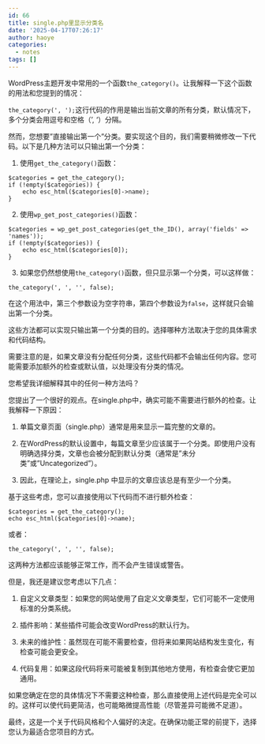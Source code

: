 ```yaml
---
id: 66
title: single.php里显示分类名
date: '2025-04-17T07:26:17'
author: haoye
categories:
  - notes
tags: []
---
```


WordPress主题开发中常用的一个函数`the_category()`。让我解释一下这个函数的用法和您提到的情况：

`the_category(', ');`这行代码的作用是输出当前文章的所有分类，默认情况下，多个分类会用逗号和空格（’, ‘）分隔。

然而，您想要”直接输出第一个”分类。要实现这个目的，我们需要稍微修改一下代码。以下是几种方法可以只输出第一个分类：

1. 使用`get_the_category()`函数：

```
$categories = get_the_category();
if (!empty($categories)) {
    echo esc_html($categories[0]->name);
}
```

2. 使用`wp_get_post_categories()`函数：

```
$categories = wp_get_post_categories(get_the_ID(), array('fields' => 'names'));
if (!empty($categories)) {
    echo esc_html($categories[0]);
}
```

3. 如果您仍然想使用`the_category()`函数，但只显示第一个分类，可以这样做：

```
the_category(', ', '', false);
```

在这个用法中，第三个参数设为空字符串，第四个参数设为`false`，这样就只会输出第一个分类。

这些方法都可以实现只输出第一个分类的目的。选择哪种方法取决于您的具体需求和代码结构。

需要注意的是，如果文章没有分配任何分类，这些代码都不会输出任何内容。您可能需要添加额外的检查或默认值，以处理没有分类的情况。

您希望我详细解释其中的任何一种方法吗？

您提出了一个很好的观点。在single.php中，确实可能不需要进行额外的检查。让我解释一下原因：

1. 单篇文章页面（single.php）通常是用来显示一篇完整的文章的。

2. 在WordPress的默认设置中，每篇文章至少应该属于一个分类。即使用户没有明确选择分类，文章也会被分配到默认分类（通常是”未分类”或”Uncategorized”）。

3. 因此，在理论上，single.php 中显示的文章应该总是有至少一个分类。

基于这些考虑，您可以直接使用以下代码而不进行额外检查：

```
$categories = get_the_category();
echo esc_html($categories[0]->name);
```

或者：

```
the_category(', ', '', false);
```

这两种方法都应该能够正常工作，而不会产生错误或警告。

但是，我还是建议您考虑以下几点：

1. 自定义文章类型：如果您的网站使用了自定义文章类型，它们可能不一定使用标准的分类系统。

2. 插件影响：某些插件可能会改变WordPress的默认行为。

3. 未来的维护性：虽然现在可能不需要检查，但将来如果网站结构发生变化，有检查可能会更安全。

4. 代码复用：如果这段代码将来可能被复制到其他地方使用，有检查会使它更加通用。

如果您确定在您的具体情况下不需要这种检查，那么直接使用上述代码是完全可以的。这样可以使代码更简洁，也可能略微提高性能（尽管差异可能微不足道）。

最终，这是一个关于代码风格和个人偏好的决定。在确保功能正常的前提下，选择您认为最适合您项目的方式。
